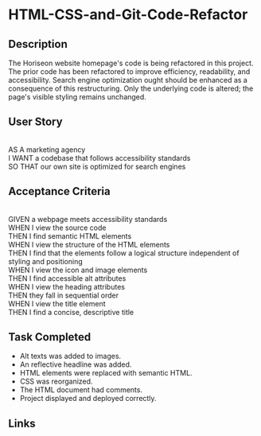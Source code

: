 # HTML-CSS-and-Git-Code-Refactor
## Description
The Horiseon website homepage's code is being refactored in this project. The prior code has been refactored to improve efficiency, readability, and accessibility. Search engine optimization ought should be enhanced as a consequence of this restructuring. Only the underlying code is altered; the page's visible styling remains unchanged.

## User Story
<br/>AS A marketing agency
<br/>I WANT a codebase that follows accessibility standards
<br/>SO THAT our own site is optimized for search engines

## Acceptance Criteria
<br/>GIVEN a webpage meets accessibility standards
<br/>WHEN I view the source code
<br/>THEN I find semantic HTML elements
<br/>WHEN I view the structure of the HTML elements
<br/>THEN I find that the elements follow a logical structure independent of styling and positioning
<br/>WHEN I view the icon and image elements
<br/>THEN I find accessible alt attributes
<br/>WHEN I view the heading attributes
<br/>THEN they fall in sequential order
<br/>WHEN I view the title element
<br/>THEN I find a concise, descriptive title

## Task Completed
* Alt texts was added to images.
* An reflective headline was added.
* HTML elements were replaced with semantic HTML.
* CSS was reorganized.
* The HTML document had comments.
* Project displayed and deployed correctly. 

## Links
